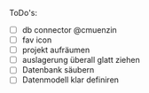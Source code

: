 ToDo's:
- [ ] db connector @cmuenzin
- [ ] fav icon
- [ ] projekt aufräumen
- [ ] auslagerung überall glatt ziehen
- [ ] Datenbank säubern
- [ ] Datenmodell klar definiren
